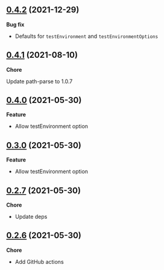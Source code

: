 ## [0.4.2](https://github.com/helloitsjoe/jest-simple-config/releases/tag/v0.4.2) (2021-12-29)

**Bug fix**

- Defaults for `testEnvironment` and `testEnvironmentOptions`

## [0.4.1](https://github.com/helloitsjoe/jest-simple-config/releases/tag/v0.4.1) (2021-08-10)

**Chore**

Update path-parse to 1.0.7

## [0.4.0](https://github.com/helloitsjoe/jest-simple-config/releases/tag/v0.4.0) (2021-05-30)

**Feature**

- Allow testEnvironment option

## [0.3.0](https://github.com/helloitsjoe/jest-simple-config/releases/tag/v0.3.0) (2021-05-30)

**Feature**

- Allow testEnvironment option

## [0.2.7](https://github.com/helloitsjoe/jest-simple-config/releases/tag/v0.2.7) (2021-05-30)

**Chore**

- Update deps

## [0.2.6](https://github.com/helloitsjoe/jest-simple-config/releases/tag/v0.2.6) (2021-05-30)

**Chore**

- Add GitHub actions

